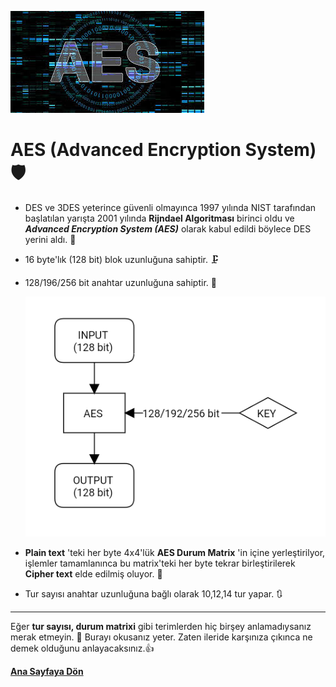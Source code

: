 ![aes](/resimler/aes.jpeg)

# AES (Advanced Encryption System) 🛡

- DES ve 3DES yeterince güvenli olmayınca 1997 yılında NIST tarafından başlatılan yarışta 2001 yılında **Rijndael Algoritması** birinci oldu ve **_Advanced Encryption System (AES)_** olarak kabul edildi böylece DES yerini aldı. 👑

- 16 byte'lık (128 bit) blok uzunluğuna sahiptir. 🗜
- 128/196/256 bit anahtar uzunluğuna sahiptir. 🔑

    ![aes-basic-algorithm](/resimler/aes-basic-algorithm.png)

- **Plain text** 'teki her byte 4x4'lük **AES Durum Matrix** 'in içine yerleştirilyor, işlemler tamamlanınca bu matrix'teki her byte tekrar birleştirilerek **Cipher text** elde edilmiş oluyor. 🔐

- Tur sayısı anahtar uzunluğuna bağlı olarak 10,12,14 tur yapar. 🔃
 
 ----
 
 Eğer **tur sayısı, durum matrixi** gibi terimlerden hiç birşey anlamadıysanız merak etmeyin. 🤯 Burayı okusanız yeter. Zaten ileride karşınıza çıkınca ne demek olduğunu anlayacaksınız.👍
 
 [**Ana Sayfaya Dön**](/README.md)

